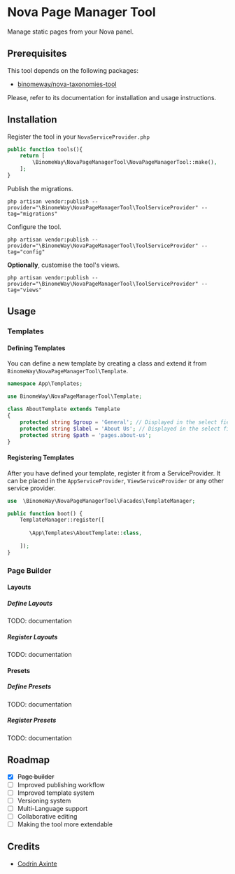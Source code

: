 # Nova Page Manager Tool

Manage static pages from your Nova panel.

## Prerequisites

This tool depends on the following packages:

- [binomeway/nova-taxonomies-tool](https://github.com/binomeway/nova-taxonomies-tool)

Please, refer to its documentation for installation and usage instructions.

## Installation

Register the tool in your `NovaServiceProvider.php`

```php
public function tools(){
    return [
        \BinomeWay\NovaPageManagerTool\NovaPageManagerTool::make(),
    ];
}
```

Publish the migrations.

```shell
php artisan vendor:publish --provider="\BinomeWay\NovaPageManagerTool\ToolServiceProvider" --tag="migrations"
```

Configure the tool.

```shell
php artisan vendor:publish --provider="\BinomeWay\NovaPageManagerTool\ToolServiceProvider" --tag="config"
```

**Optionally**, customise the tool's views.

```shell
php artisan vendor:publish --provider="\BinomeWay\NovaPageManagerTool\ToolServiceProvider" --tag="views"
```

## Usage

### Templates

#### Defining Templates

You can define a new template by creating a class and extend it from `BinomeWay\NovaPageManagerTool\Template`.

```php
namespace App\Templates;

use BinomeWay\NovaPageManagerTool\Template;

class AboutTemplate extends Template
{
    protected string $group = 'General'; // Displayed in the select field
    protected string $label = 'About Us'; // Displayed in the select field
    protected string $path = 'pages.about-us';
}

```

#### Registering Templates

After you have defined your template, register it from a ServiceProvider. It can be placed in the `AppServiceProvider`, `ViewServiceProvider` or any other service provider.

```php
use  \BinomeWay\NovaPageManagerTool\Facades\TemplateManager;

public function boot() {
    TemplateManager::register([
   
       \App\Templates\AboutTemplate::class,
   
    ]);
}
```
### Page Builder

#### Layouts

##### Define Layouts

TODO: documentation

##### Register Layouts

TODO: documentation

#### Presets

##### Define Presets

TODO: documentation

##### Register Presets

TODO: documentation


## Roadmap

- [X] ~~Page builder~~
- [ ] Improved publishing workflow
- [ ] Improved template system
- [ ] Versioning system
- [ ] Multi-Language support
- [ ] Collaborative editing
- [ ] Making the tool more extendable

## Credits

- [Codrin Axinte](https://github.com/codrin-axinte)
